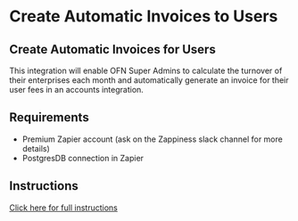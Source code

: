 # Create Automatic Invoices to Users

## Create Automatic Invoices for Users

This integration will enable OFN Super Admins to calculate the turnover of their enterprises each month and automatically generate an invoice for their user fees in an accounts integration.

## Requirements

* Premium Zapier account \(ask on the Zappiness slack channel for more details\)
* PostgresDB connection in Zapier

## Instructions

[Click here for full instructions](https://docs.google.com/document/d/18dgCgBzaLwJzzT-y2YBQ9Of-mCZrLTlZ4y1jz5dYAls/edit)

